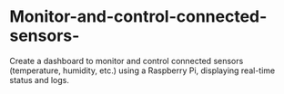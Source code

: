 # Monitor-and-control-connected-sensors-
Create a dashboard to monitor and control connected sensors (temperature, humidity, etc.) using a Raspberry Pi, displaying real-time status and logs.
